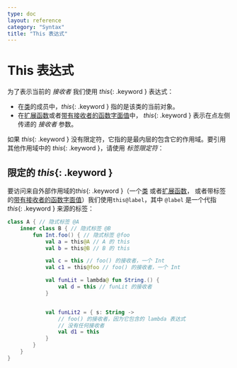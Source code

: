 ```yaml
---
type: doc
layout: reference
category: "Syntax"
title: "This 表达式"
---
```


# This 表达式

为了表示当前的 _接收者_ 我们使用 *this*{: .keyword } 表达式：

* 在[类](classes.html#继承)的成员中，*this*{: .keyword } 指的是该类的当前对象。
* 在[扩展函数](extensions.html)或者[带有接收者的函数字面值](lambdas.html#带有接收者的函数字面值)中，
*this*{: .keyword } 表示在点左侧传递的 _接收者_ 参数。

如果 *this*{: .keyword } 没有限定符，它指的是最内层的包含它的作用域。要引用其他作用域中的 *this*{: .keyword }，请使用 _标签限定符_：

## 限定的 *this*{: .keyword }


要访问来自外部作用域的*this*{: .keyword }（一个[类](classes.html) 或者[扩展函数](extensions.html)，
或者带标签的[带有接收者的函数字面值](lambdas.html#带有接收者的函数字面值)）我们使用`this@label`，其中 `@label` 是一个<!--
-->代指 *this*{: .keyword } 来源的标签：


``` kotlin
class A { // 隐式标签 @A
    inner class B { // 隐式标签 @B
        fun Int.foo() { // 隐式标签 @foo
            val a = this@A // A 的 this
            val b = this@B // B 的 this

            val c = this // foo() 的接收者，一个 Int
            val c1 = this@foo // foo() 的接收者，一个 Int

            val funLit = lambda@ fun String.() {
                val d = this // funLit 的接收者
            }


            val funLit2 = { s: String ->
                // foo() 的接收者，因为它包含的 lambda 表达式
                // 没有任何接收者
                val d1 = this
            }
        }
    }
}
```

